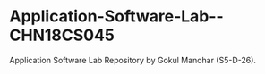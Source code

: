 # Application-Software-Lab--CHN18CS045
Application Software Lab Repository by Gokul Manohar (S5-D-26).
